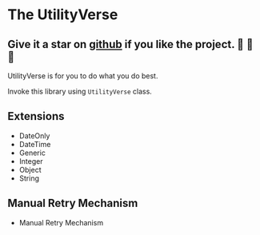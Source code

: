﻿# The UtilityVerse

## Give it a star on [github](https://github.com/purkayasta/TheUtilityVerse) if you like the project. 👏 🌠 🌟

UtilityVerse is for you to do what you do best. 

Invoke this library using ```UtilityVerse``` class.

## Extensions
- DateOnly
- DateTime
- Generic
- Integer
- Object
- String

## Manual Retry Mechanism
- Manual Retry Mechanism